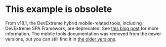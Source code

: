 # This example is obsolete

<p>From v18.1, the DevExtreme hybrid mobile-related tools, including DevExtreme SPA Framework, are deprecated. See <a href="https://community.devexpress.com/blogs/aspnet/archive/2018/02/26/devextreme-hybrid-mobile-tools-deprecation-in-v18-1.aspx"><u>this blog post</u></a> for more information. The mobile tools documentation was removed from the newer versions, but you can still find it in <a href="https://js.devexpress.com/Documentation/17_2/Guide/SPA_Framework/Application_Development/"><u>the older versions</u></a>.</p>
